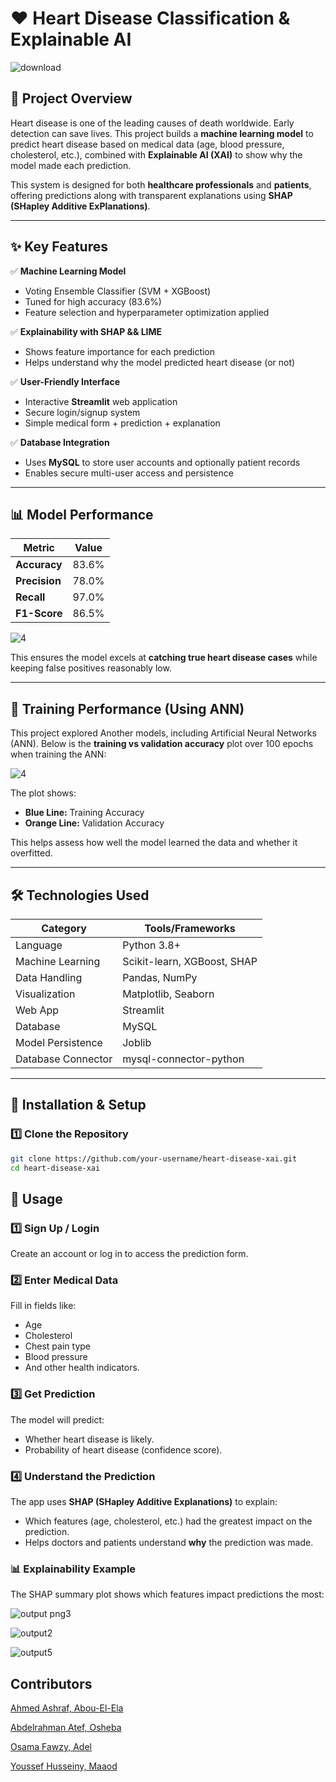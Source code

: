 ﻿# ❤️ Heart Disease Classification & Explainable AI
 
![download](https://github.com/user-attachments/assets/29374782-9d21-470b-a05b-ce83653a9bb1)

## 📄 Project Overview

Heart disease is one of the leading causes of death worldwide. Early detection can save lives. This project builds a **machine learning model** to predict heart disease based on medical data (age, blood pressure, cholesterol, etc.), combined with **Explainable AI (XAI)** to show why the model made each prediction.

This system is designed for both **healthcare professionals** and **patients**, offering predictions along with transparent explanations using **SHAP (SHapley Additive ExPlanations)**.

---

## ✨ Key Features

✅ **Machine Learning Model**

- Voting Ensemble Classifier (SVM + XGBoost)
- Tuned for high accuracy (83.6%)
- Feature selection and hyperparameter optimization applied

✅ **Explainability with SHAP && LIME**

- Shows feature importance for each prediction
- Helps understand why the model predicted heart disease (or not)

✅ **User-Friendly Interface**

- Interactive **Streamlit** web application
- Secure login/signup system
- Simple medical form + prediction + explanation

✅ **Database Integration**

- Uses **MySQL** to store user accounts and optionally patient records
- Enables secure multi-user access and persistence

---

## 📊 Model Performance

| Metric        | Value |
| ------------- | ----- |
| **Accuracy**  | 83.6% |
| **Precision** | 78.0% |
| **Recall**    | 97.0% |
| **F1-Score**  | 86.5% |

![4](https://github.com/user-attachments/assets/7d2823f0-2b73-459b-9ac7-e1aa1c935686)

This ensures the model excels at **catching true heart disease cases** while keeping false positives reasonably low.

---

## 🧠 Training Performance (Using ANN)

This project explored Another models, including Artificial Neural Networks (ANN). Below is the **training vs validation accuracy** plot over 100 epochs when training the ANN:

![4](https://github.com/user-attachments/assets/828688a2-52f0-4267-9980-06a5acbb3459)


The plot shows:
- **Blue Line:** Training Accuracy
- **Orange Line:** Validation Accuracy

This helps assess how well the model learned the data and whether it overfitted.

---

## 🛠️ Technologies Used

| Category           | Tools/Frameworks            |
| ------------------ | --------------------------- |
| Language           | Python 3.8+                 |
| Machine Learning   | Scikit-learn, XGBoost, SHAP |
| Data Handling      | Pandas, NumPy               |
| Visualization      | Matplotlib, Seaborn         |
| Web App            | Streamlit                   |
| Database           | MySQL                       |
| Model Persistence  | Joblib                      |
| Database Connector | mysql-connector-python      |

---

## 🚀 Installation & Setup

### 1️⃣ Clone the Repository

```bash
git clone https://github.com/your-username/heart-disease-xai.git
cd heart-disease-xai
```

## 🧰 Usage

### 1️⃣ Sign Up / Login

Create an account or log in to access the prediction form.

### 2️⃣ Enter Medical Data

Fill in fields like:

- Age
- Cholesterol
- Chest pain type
- Blood pressure
- And other health indicators.

### 3️⃣ Get Prediction

The model will predict:

- Whether heart disease is likely.
- Probability of heart disease (confidence score).

### 4️⃣ Understand the Prediction

The app uses **SHAP (SHapley Additive Explanations)** to explain:

- Which features (age, cholesterol, etc.) had the greatest impact on the prediction.
- Helps doctors and patients understand **why** the prediction was made.

### 📊 Explainability Example

The SHAP summary plot shows which features impact predictions the most:

![output png3](https://github.com/user-attachments/assets/3685d193-5737-4f20-a4f5-e5ed4551884a)

![output2](https://github.com/user-attachments/assets/78c0db0f-5fee-4217-b2d4-4f74cc163fdd)

![output5](https://github.com/user-attachments/assets/7ac6f08c-2d2f-46c4-9be6-5abb61603447)

## Contributors

[Ahmed Ashraf, Abou-El-Ela](https://github.com/Ashraf1625)

[Abdelrahman Atef, Osheba](https://github.com/Abdelrahman1Osheba)

[Osama Fawzy, Adel](https://github.com/OsamaElswesy)

[Youssef Husseiny, Maaod](https://github.com/yuseiff)
